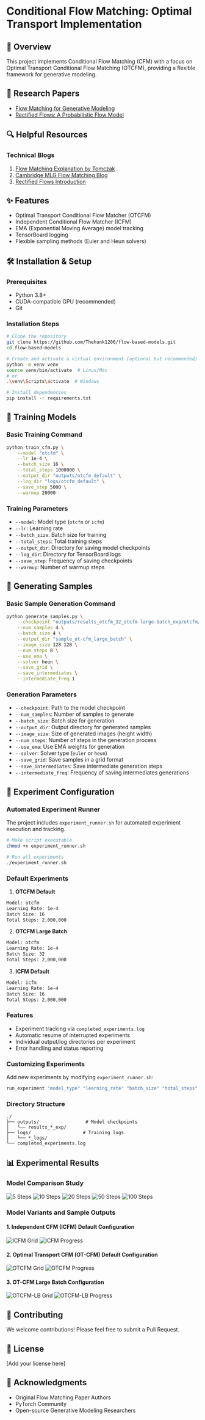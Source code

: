 # Conditional Flow Matching: Optimal Transport Implementation

## 🚀 Overview
This project implements Conditional Flow Matching (CFM) with a focus on Optimal Transport Conditional Flow Matching (OTCFM), providing a flexible framework for generative modeling.

## 📄 Research Papers
- [Flow Matching for Generative Modeling](https://arxiv.org/pdf/2210.02747)
- [Rectified Flows: A Probabilistic Flow Model](https://arxiv.org/pdf/2209.03003)

## 🔍 Helpful Resources
### Technical Blogs
1. [Flow Matching Explanation by Tomczak](https://jmtomczak.github.io/blog/18/18_fm.html)
2. [Cambridge MLG Flow Matching Blog](https://mlg.eng.cam.ac.uk/blog/2024/01/20/flow-matching.html)
3. [Rectified Flows Introduction](https://www.cs.utexas.edu/~lqiang/rectflow/html/intro.html)

## ✨ Features
- Optimal Transport Conditional Flow Matcher (OTCFM)
- Independent Conditional Flow Matcher (ICFM)
- EMA (Exponential Moving Average) model tracking
- TensorBoard logging
- Flexible sampling methods (Euler and Heun solvers)

## 🛠 Installation & Setup

### Prerequisites
- Python 3.8+
- CUDA-compatible GPU (recommended)
- Git

### Installation Steps
```bash
# Clone the repository
git clone https://github.com/Thehunk1206/flow-based-models.git
cd flow-based-models

# Create and activate a virtual environment (optional but recommended)
python -m venv venv
source venv/bin/activate  # Linux/Mac
# or
.\venv\Scripts\activate  # Windows

# Install dependencies
pip install -r requirements.txt
```

## 🚀 Training Models

### Basic Training Command
```bash
python train_cfm.py \
    --model "otcfm" \
    --lr 1e-4 \
    --batch_size 16 \
    --total_steps 1000000 \
    --output_dir "outputs/otcfm_default" \
    --log_dir "logs/otcfm_default" \
    --save_step 5000 \
    --warmup 20000
```

### Training Parameters
- `--model`: Model type (`otcfm` or `icfm`)
- `--lr`: Learning rate
- `--batch_size`: Batch size for training
- `--total_steps`: Total training steps
- `--output_dir`: Directory for saving model checkpoints
- `--log_dir`: Directory for TensorBoard logs
- `--save_step`: Frequency of saving checkpoints
- `--warmup`: Number of warmup steps

## 🎨 Generating Samples

### Basic Sample Generation Command
```bash
python generate_samples.py \
    --checkpoint "outputs/results_otcfm_32_otcfm-large-batch_exp/otcfm/otcfm_weights_step_2000000.pt" \
    --num_samples 4 \
    --batch_size 4 \
    --output_dir "sample_ot-cfm_large_batch" \
    --image_size 128 128 \
    --num_steps 8 \
    --use_ema \
    --solver heun \
    --save_grid \
    --save_intermediates \
    --intermediate_freq 1
```

### Generation Parameters
- `--checkpoint`: Path to the model checkpoint
- `--num_samples`: Number of samples to generate
- `--batch_size`: Batch size for generation
- `--output_dir`: Output directory for generated samples
- `--image_size`: Size of generated images (height width)
- `--num_steps`: Number of steps in the generation process
- `--use_ema`: Use EMA weights for generation
- `--solver`: Solver type (`euler` or `heun`)
- `--save_grid`: Save samples in a grid format
- `--save_intermediates`: Save intermediate generation steps
- `--intermediate_freq`: Frequency of saving intermediates generations


## 🔬 Experiment Configuration

### Automated Experiment Runner
The project includes `experiment_runner.sh` for automated experiment execution and tracking.

```bash
# Make script executable
chmod +x experiment_runner.sh

# Run all experiments
./experiment_runner.sh
```

### Default Experiments

1. **OTCFM Default**
```bash
Model: otcfm
Learning Rate: 1e-4
Batch Size: 16
Total Steps: 2,000,000
```

2. **OTCFM Large Batch**
```bash
Model: otcfm
Learning Rate: 1e-4
Batch Size: 32
Total Steps: 2,000,000
```

3. **ICFM Default**
```bash
Model: icfm
Learning Rate: 1e-4
Batch Size: 16
Total Steps: 2,000,000
```

### Features
- Experiment tracking via `completed_experiments.log`
- Automatic resume of interrupted experiments
- Individual output/log directories per experiment
- Error handling and status reporting

### Customizing Experiments
Add new experiments by modifying `experiment_runner.sh`:
```bash
run_experiment "model_type" "learning_rate" "batch_size" "total_steps" "experiment_name"
```

### Directory Structure
```
./
├── outputs/                 # Model checkpoints
│   └── results_*_exp/
├── logs/                   # Training logs
│   └── *_logs/
└── completed_experiments.log
```


## 📊 Experimental Results

### Model Comparison Study
![5 Steps](assets/comparison_20241230_125636/comparison_steps5.png)
![10 Steps](assets/comparison_20241230_125636/comparison_steps10.png)
![20 Steps](assets/comparison_20241230_125636/comparison_steps20.png)
![50 Steps](assets/comparison_20241230_125636/comparison_steps50.png)
![100 Steps](assets/comparison_20241230_125636/comparison_steps100.png)

### Model Variants and Sample Outputs

#### 1. Independent CFM (ICFM) Default Configuration
![ICFM Grid](assets/sample_icfm_default/grid_batch_000.png)
![ICFM Progress](assets/sample_icfm_default/intermediates/progress_batch_000.png)


#### 2. Optimal Transport CFM (OT-CFM) Default Configuration
![OTCFM Grid](assets/sample_ot-cfm_default/grid_batch_000.png)
![OTCFM Progress](assets/sample_ot-cfm_default/intermediates/progress_batch_000.png)


#### 3. OT-CFM Large Batch Configuration
![OTCFM-LB Grid](assets/sample_ot-cfm_large_batch/grid_batch_000.png)
![OTCFM-LB Progress](assets/sample_ot-cfm_large_batch/intermediates/progress_batch_000.png)

## 🤝 Contributing
We welcome contributions! Please feel free to submit a Pull Request.

## 📜 License
[Add your license here]

## 🎉 Acknowledgments
- Original Flow Matching Paper Authors
- PyTorch Community
- Open-source Generative Modeling Researchers